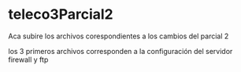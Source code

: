 # teleco3Parcial2
Aca subire los archivos corespondientes a los cambios del parcial 2

los 3 primeros archivos corresponden a la configuración del servidor firewall y ftp
